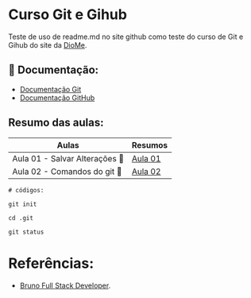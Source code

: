 
# Curso Git e Gihub

Teste de uso de readme.md no site github como teste do curso de Git e Gihub do site da [DioMe](https://www.dio.me/).

## 📖 Documentação:

- [Documentação Git](https://git-scm.com/doc)
- [Documentação GitHub](https://docs.github.com/)

## Resumo das aulas:

| Aulas | Resumos |
|----| ----|
| Aula 01 - Salvar Alterações 💾 | [Aula 01]() |
| Aula 02 - Comandos do git  🔑 | [Aula 02]() |

```
# códigos:

git init

cd .git

git status

```

# Referências:

- [Bruno Full Stack Developer](https://github.com/BrunoDevJS/).

